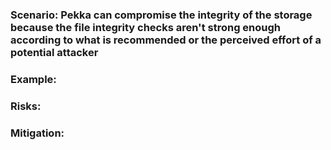 ### Scenario: Pekka can compromise the integrity of the storage because the file integrity checks aren't strong enough according to what is recommended or the perceived effort of a potential attacker

### Example:

### Risks: 

### Mitigation: